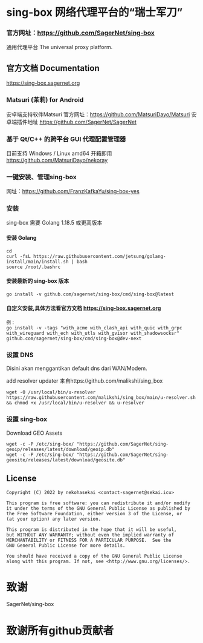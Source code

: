 # sing-box 网络代理平台的“瑞士军刀”

### 官方网址：https://github.com/SagerNet/sing-box

通用代理平台 The universal proxy platform.

## 官方文档 Documentation

https://sing-box.sagernet.org

### Matsuri (茉莉) for Android
安卓端支持软件Matsuri
官方网址：https://github.com/MatsuriDayo/Matsuri
安卓端插件地址
https://github.com/SagerNet/SagerNet

### 基于 Qt/C++ 的跨平台 GUI 代理配置管理器

目前支持 Windows / Linux amd64 开箱即用  https://github.com/MatsuriDayo/nekoray

### 一键安装、管理sing-box
网址：https://github.com/FranzKafkaYu/sing-box-yes

### 安装

sing-box 需要 Golang 1.18.5 或更高版本
#### 安装 Golang
```
cd
curl -fsL https://raw.githubusercontent.com/jetsung/golang-install/main/install.sh | bash
source /root/.bashrc
```
#### 安装最新的 sing-box 版本
```
go install -v github.com/sagernet/sing-box/cmd/sing-box@latest
````
#### 自定义安装,具体方法看官方文档 https://sing-box.sagernet.org
```
例：
go install -v -tags "with_acme with_clash_api with_quic with_grpc with_wireguard with_ech with_utls with_gvisor with_shadowsocksr" github.com/sagernet/sing-box/cmd/sing-box@dev-next
```
### 设置 DNS
Disini akan menggantikan default dns dari WAN/Modem.

add resolver updater 来自https://github.com/malikshi/sing_box
```
wget -O /usr/local/bin/u-resolver https://raw.githubusercontent.com/malikshi/sing_box/main/u-resolver.sh && chmod +x /usr/local/bin/u-resolver && u-resolver
```

### 设置 sing-box
Download GEO Assets
```
wget -c -P /etc/sing-box/ "https://github.com/SagerNet/sing-geoip/releases/latest/download/geoip.db"
wget -c -P /etc/sing-box/ "https://github.com/SagerNet/sing-geosite/releases/latest/download/geosite.db"
```

## License

```
Copyright (C) 2022 by nekohasekai <contact-sagernet@sekai.icu>

This program is free software: you can redistribute it and/or modify
it under the terms of the GNU General Public License as published by
the Free Software Foundation, either version 3 of the License, or
(at your option) any later version.

This program is distributed in the hope that it will be useful,
but WITHOUT ANY WARRANTY; without even the implied warranty of
MERCHANTABILITY or FITNESS FOR A PARTICULAR PURPOSE.  See the
GNU General Public License for more details.

You should have received a copy of the GNU General Public License
along with this program. If not, see <http://www.gnu.org/licenses/>.
```
# 致谢
SagerNet/sing-box
# 致谢所有github贡献者
